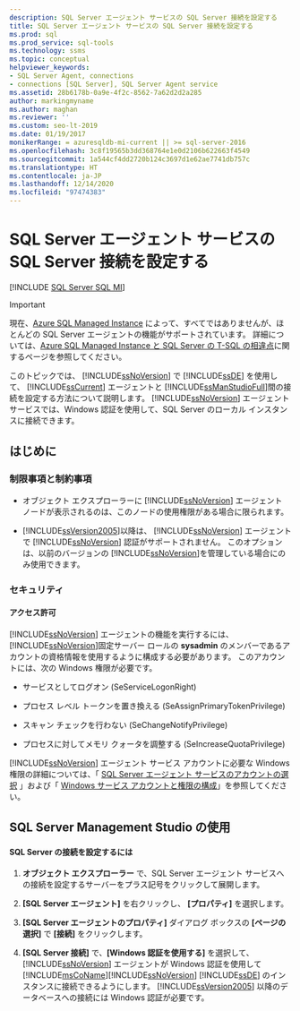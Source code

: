 ```yaml
---
description: SQL Server エージェント サービスの SQL Server 接続を設定する
title: SQL Server エージェント サービスの SQL Server 接続を設定する
ms.prod: sql
ms.prod_service: sql-tools
ms.technology: ssms
ms.topic: conceptual
helpviewer_keywords:
- SQL Server Agent, connections
- connections [SQL Server], SQL Server Agent service
ms.assetid: 28b6178b-0a9e-4f2c-8562-7a62d2d2a285
author: markingmyname
ms.author: maghan
ms.reviewer: ''
ms.custom: seo-lt-2019
ms.date: 01/19/2017
monikerRange: = azuresqldb-mi-current || >= sql-server-2016
ms.openlocfilehash: 3c8f19565b3dd368764e1e0d2106b622663f4549
ms.sourcegitcommit: 1a544cf4dd2720b124c3697d1e62ae7741db757c
ms.translationtype: HT
ms.contentlocale: ja-JP
ms.lasthandoff: 12/14/2020
ms.locfileid: "97474383"
---
```

# <a name="set-the-sql-server-connection-for-the-sql-server-agent-service"></a>SQL Server エージェント サービスの SQL Server 接続を設定する

[!INCLUDE [SQL Server SQL MI](../../includes/applies-to-version/sql-asdbmi.md)]

> [!IMPORTANT]  
> 現在、[Azure SQL Managed Instance](/azure/sql-database/sql-database-managed-instance) によって、すべてではありませんが、ほとんどの SQL Server エージェントの機能がサポートされています。 詳細については、[Azure SQL Managed Instance と SQL Server の T-SQL の相違点](/azure/sql-database/sql-database-managed-instance-transact-sql-information#sql-server-agent)に関するページを参照してください。

このトピックでは、 [!INCLUDE[ssNoVersion](../../includes/ssnoversion-md.md)] で [!INCLUDE[ssDE](../../includes/ssde_md.md)] を使用して、 [!INCLUDE[ssCurrent](../../includes/sscurrent-md.md)] エージェントと [!INCLUDE[ssManStudioFull](../../includes/ssmanstudiofull-md.md)]間の接続を設定する方法について説明します。 [!INCLUDE[ssNoVersion](../../includes/ssnoversion-md.md)] エージェント サービスでは、Windows 認証を使用して、SQL Server のローカル インスタンスに接続できます。  
  
## <a name="before-you-begin"></a><a name="BeforeYouBegin"></a>はじめに  
  
### <a name="limitations-and-restrictions"></a><a name="Restrictions"></a>制限事項と制約事項  
  
-   オブジェクト エクスプローラーに [!INCLUDE[ssNoVersion](../../includes/ssnoversion-md.md)] エージェント ノードが表示されるのは、このノードの使用権限がある場合に限られます。  
  
-   [!INCLUDE[ssVersion2005](../../includes/ssversion2005-md.md)]以降は、 [!INCLUDE[ssNoVersion](../../includes/ssnoversion-md.md)] エージェントで [!INCLUDE[ssNoVersion](../../includes/ssnoversion-md.md)] 認証がサポートされません。 このオプションは、以前のバージョンの [!INCLUDE[ssNoVersion](../../includes/ssnoversion-md.md)]を管理している場合にのみ使用できます。  
  
### <a name="security"></a><a name="Security"></a>セキュリティ  
  
#### <a name="permissions"></a><a name="Permissions"></a>アクセス許可  
[!INCLUDE[ssNoVersion](../../includes/ssnoversion-md.md)] エージェントの機能を実行するには、 [!INCLUDE[ssNoVersion](../../includes/ssnoversion-md.md)]固定サーバー ロールの **sysadmin** のメンバーであるアカウントの資格情報を使用するように構成する必要があります。 このアカウントには、次の Windows 権限が必要です。  
  
-   サービスとしてログオン (SeServiceLogonRight)  
  
-   プロセス レベル トークンを置き換える (SeAssignPrimaryTokenPrivilege)  
  
-   スキャン チェックを行わない (SeChangeNotifyPrivilege)  
  
-   プロセスに対してメモリ クォータを調整する (SeIncreaseQuotaPrivilege)  
  
[!INCLUDE[ssNoVersion](../../includes/ssnoversion-md.md)] エージェント サービス アカウントに必要な Windows 権限の詳細については、「 [SQL Server エージェント サービスのアカウントの選択](../../ssms/agent/select-an-account-for-the-sql-server-agent-service.md) 」および「 [Windows サービス アカウントと権限の構成](../../database-engine/configure-windows/configure-windows-service-accounts-and-permissions.md)」を参照してください。  
  
## <a name="using-sql-server-management-studio"></a><a name="SSMSProcedure"></a>SQL Server Management Studio の使用  
  
#### <a name="to-set-the-sql-server-connection"></a>SQL Server の接続を設定するには  
  
1.  **オブジェクト エクスプローラー** で、SQL Server エージェント サービスへの接続を設定するサーバーをプラス記号をクリックして展開します。  
  
2.  **[SQL Server エージェント]** を右クリックし、 **[プロパティ]** を選択します。  
  
3.  **[SQL Server エージェントのプロパティ]** ダイアログ ボックスの **[ページの選択]** で **[接続]** をクリックします。  
  
4.  **[SQL Server 接続]** で、**[Windows 認証を使用する]** を選択して、[!INCLUDE[ssNoVersion](../../includes/ssnoversion-md.md)] エージェントが  Windows 認証を使用して [!INCLUDE[msCoName](../../includes/msconame_md.md)][!INCLUDE[ssNoVersion](../../includes/ssnoversion-md.md)] [!INCLUDE[ssDE](../../includes/ssde_md.md)] のインスタンスに接続できるようにします。 [!INCLUDE[ssVersion2005](../../includes/ssversion2005-md.md)] 以降のデータベースへの接続には Windows 認証が必要です。  
